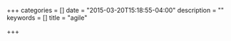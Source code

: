 +++
categories = []
date = "2015-03-20T15:18:55-04:00"
description = ""
keywords = []
title = "agile"

+++

